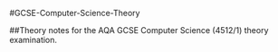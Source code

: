 #GCSE-Computer-Science-Theory

##Theory notes for the AQA GCSE Computer Science (4512/1) theory examination.
